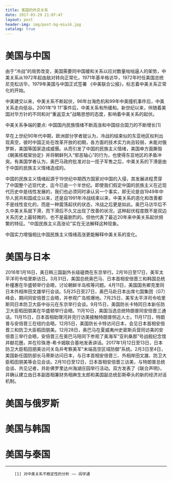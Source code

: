 ```yaml
---
title: 美国的外交关系
date: 2017-03-29 21:07:47
layout: post
header-img: img/post-bg-miui6.jpg
catalog: true
---
```

# 美国与中国

由于“冷战”的局势改变，美国需要同中国缓和关系以应对数量咄咄逼人的架势，中美关系从1972年起由敌对转向正常化，1971年基辛格访华，1972年时任美国总统尼克松访华，1979年美国与中国正式签署 《中美联合公报》，标志着中美关系正常化的开始。

中美建交以来，中美关系不断起伏，96年台海危机和99年中美撞机事件后，中美关系走向低谷。2001年“9 11”事件后，中美关系有所缓和。新世纪以来，伴随着美国对华方针的不同和对“重返亚太”战略思想的态度，影响着中美关系的起伏。

中美关系争端的要点: 中国国内民族情绪不断高涨和中国综合国力的不断增长[1]

早在上世纪90年代中期，欧洲部分学者就认为，冷战的结束似的东亚地区权利出现真空，彼时中国正处在改革开放的初期，各方面的技术实力尚且较弱，未能对俄罗斯，美国等国家造成威慑。从而引发了中国的民族主义情绪，美国单方面撕毁《朝美核框架协定》并将朝鲜列入“邪恶轴心”的行为，也使得东亚地区的矛盾冲突。有美国学者认为，奥巴马政府批准对台一揽子军售之后，中美关系的下滑是由于中国的民族主义情绪造成的。

中国的民族主义情绪起源于19世纪中期西方国家对中国的入侵，其发展进程贯穿了中国整个近现代史，迄今已逾一个半世纪。即使我们假定中国的民族主义在近现代历史中是线性发展的，我们也必须同时承认另一个事实，即无论是自1949年中华人民共和国成立以来，还是自1991年冷战结束以来，中美关系的恶化和改善都不是线性变化的，而是一种震荡起伏的状态，冷战之后更是如此。奥巴马访华后不久中美关系就下滑，而下滑后不久又出现了改善的状况，这种起伏程度既不是双边关系历史上最轻微的，也不是最剧烈的。但他代表了最近20年来中美关系起伏频繁的特征。“中国民族主义高涨论”实在无法解释这种现象。

中国实力增强相比中国民族主义情绪高涨更能解释中美关系的变化。

# 美国与日本

2016年1月16日，美日韩三国副外长级磋商在东京举行。2月16日至17日，美军太平洋司令哈里斯访日。3月31日，美国总统奥巴马、日本首相安倍晋三和韩国总统朴槿惠在华盛顿举行会晤，讨论朝鲜半岛核等问题。4月11日，美国国务卿克里同日本外相岸田文雄举行会谈。5月25日至27日，奥巴马赴日本出席七国集团（G7）峰会，期间同安倍晋三会晤，并参观广岛核爆地。7月25日，美军太平洋司令哈里斯同日本防卫大臣中谷元在东京举行会谈。9月15日，美国防长卡特同日本新任防卫大臣稻田朋美在华盛顿举行会晤。11月10日，美国当选总统特朗普同安倍晋三通话。11月15日，日本首相助理河井克行访美接触特朗普侧近人士。11月17日，特朗普与安倍晋三在纽约会晤。12月5日，美国防长卡特访问日本，会见日本首相安倍晋三和防卫大臣稻田朋美。12月28日，奥巴马在夏威夷州史密斯兵营同访美的安倍晋三举行会晤，安倍晋三在奥巴马陪同下参观了美海军“亚利桑那”号战舰纪念馆并献花圈，并在珍珠港-希卡姆联合基地发表讲话。2017年1月12日至13日，日本防卫大臣稻田朋美访问关岛并考察美军“末端高空区域防御”系统。2月3日至4日，美国新任国防部长马蒂斯访问日本，与日本首相安倍晋三、外相岸田文雄、防卫大臣稻田朋美等会见会谈。2月10日至12日，日本首相安倍晋三访美，与特朗普总统会谈、共见记者，并赴佛罗里达州海湖庄园举行活动。双方发表了《联合声明》，并确认建立由日本副首相兼财务相麻生太郎和美国副总统彭斯牵头的新的经济对话机制。

# 美国与俄罗斯

# 美国与韩国

# 美国与泰国


- - - - -
        [1] 对中美关系不稳定性的分析 —— 阎学通
